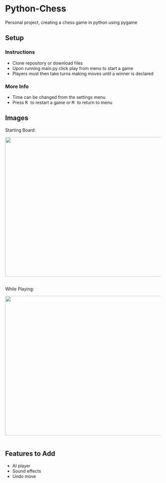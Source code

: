 # Python-Chess

Personal project, creating a chess game in python using pygame 

## Setup

### Instructions 

- Clone repository or download files
- Upon running main.py click play from menu to start a game
- Players must then take turns making moves until a winner is declared

### More Info

- Time can be changed from the settings menu
- Press <kbd> R </kbd> to restart a game or <kbd> M </kbd> to return to menu

## Images

Starting Board:

<img src="https://github.com/Callan-Hogarth/Python-Chess/assets/99031525/fb775d59-33a8-4d43-89f7-b97dde3efcc2"  width ="600" height="450">
<br></br>

While Playing:

<img src="https://github.com/Callan-Hogarth/Python-Chess/assets/99031525/fc7274bb-e329-486c-8337-5e8b8ffaa6b2"  width ="600" height="450">
<br></br>

## Features to Add 
- AI player
- Sound effects
- Undo move 
